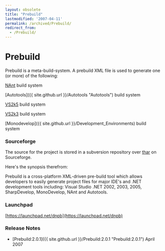 ```yaml
---
layout: obsolete
title: "Prebuild"
lastmodified: '2007-04-11'
permalink: /archived/Prebuild/
redirect_from:
  - /Prebuild/
---
```


Prebuild
========

Prebuild is a meta-build-system. A prebuild XML file is used to generate one (or more) of the following:

[NAnt](/index.php?title=NAnt&action=edit&redlink=1 "NAnt (page does not exist)") build system

[Autotools]({{ site.github.url }}/Autotools "Autotools") build system

[VS2k5](/index.php?title=VS2k5&action=edit&redlink=1 "VS2k5 (page does not exist)") build system

[VS2k3](/index.php?title=VS2k3&action=edit&redlink=1 "VS2k3 (page does not exist)") build system

[Monodevelop]({{ site.github.url }}/Development_Environments) build system

### Sourceforge

The source for the project is stored in a subversion repository over [thar](http://sourceforge.net/projects/dnpb/) on Sourceforge.

Here's the synopsis therefrom:

Prebuild is a cross-platform XML-driven pre-build tool which allows developers to easily generate project files for major IDE's and .NET development tools including: Visual Studio .NET 2002, 2003, 2005, SharpDevelop, MonoDevelop, NAnt and Autotools.

### Launchpad

[https://launchpad.net/dnpb](https://launchpad.net/dnpb)

### Release Notes

-   [Prebuild:2.0.1]({{ site.github.url }}/Prebuild:2.0.1 "Prebuild:2.0.1") April 2007


